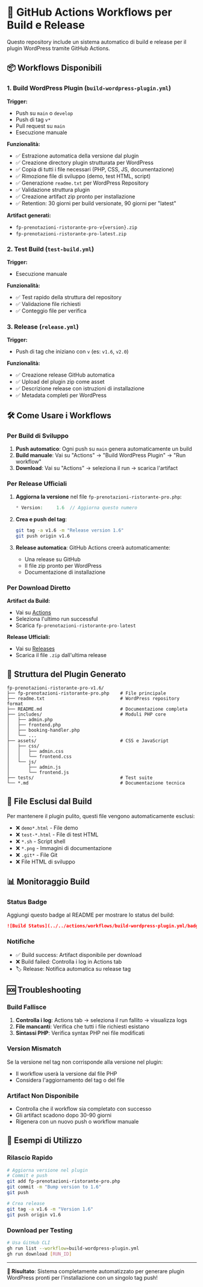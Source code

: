 # 🚀 GitHub Actions Workflows per Build e Release

Questo repository include un sistema automatico di build e release per il plugin WordPress tramite GitHub Actions.

## 📦 Workflows Disponibili

### 1. Build WordPress Plugin (`build-wordpress-plugin.yml`)

**Trigger:**
- Push su `main` o `develop`
- Push di tag `v*`
- Pull request su `main`
- Esecuzione manuale

**Funzionalità:**
- ✅ Estrazione automatica della versione dal plugin
- ✅ Creazione directory plugin strutturata per WordPress
- ✅ Copia di tutti i file necessari (PHP, CSS, JS, documentazione)
- ✅ Rimozione file di sviluppo (demo, test HTML, script)
- ✅ Generazione `readme.txt` per WordPress Repository
- ✅ Validazione struttura plugin
- ✅ Creazione artifact zip pronto per installazione
- ✅ Retention: 30 giorni per build versionate, 90 giorni per "latest"

**Artifact generati:**
- `fp-prenotazioni-ristorante-pro-v{version}.zip`
- `fp-prenotazioni-ristorante-pro-latest.zip`

### 2. Test Build (`test-build.yml`)

**Trigger:**
- Esecuzione manuale

**Funzionalità:**
- ✅ Test rapido della struttura del repository
- ✅ Validazione file richiesti
- ✅ Conteggio file per verifica

### 3. Release (`release.yml`)

**Trigger:**
- Push di tag che iniziano con `v` (es: `v1.6`, `v2.0`)

**Funzionalità:**
- ✅ Creazione release GitHub automatica
- ✅ Upload del plugin zip come asset
- ✅ Descrizione release con istruzioni di installazione
- ✅ Metadata completi per WordPress

## 🛠️ Come Usare i Workflows

### Per Build di Sviluppo

1. **Push automatico**: Ogni push su `main` genera automaticamente un build
2. **Build manuale**: Vai su "Actions" → "Build WordPress Plugin" → "Run workflow"
3. **Download**: Vai su "Actions" → seleziona il run → scarica l'artifact

### Per Release Ufficiali

1. **Aggiorna la versione** nel file `fp-prenotazioni-ristorante-pro.php`:
   ```php
   * Version:     1.6  // Aggiorna questo numero
   ```

2. **Crea e push del tag**:
   ```bash
   git tag -a v1.6 -m "Release version 1.6"
   git push origin v1.6
   ```

3. **Release automatica**: GitHub Actions creerà automaticamente:
   - Una release su GitHub
   - Il file zip pronto per WordPress
   - Documentazione di installazione

### Per Download Diretto

**Artifact da Build:**
- Vai su [Actions](../../actions/workflows/build-wordpress-plugin.yml)
- Seleziona l'ultimo run successful
- Scarica `fp-prenotazioni-ristorante-pro-latest`

**Release Ufficiali:**
- Vai su [Releases](../../releases)
- Scarica il file `.zip` dall'ultima release

## 📁 Struttura del Plugin Generato

```
fp-prenotazioni-ristorante-pro-v1.6/
├── fp-prenotazioni-ristorante-pro.php    # File principale
├── readme.txt                            # WordPress repository format
├── README.md                             # Documentazione completa
├── includes/                             # Moduli PHP core
│   ├── admin.php
│   ├── frontend.php
│   ├── booking-handler.php
│   └── ...
├── assets/                               # CSS e JavaScript
│   ├── css/
│   │   ├── admin.css
│   │   └── frontend.css
│   └── js/
│       ├── admin.js
│       └── frontend.js
├── tests/                                # Test suite
└── *.md                                  # Documentazione tecnica
```

## 🔧 File Esclusi dal Build

Per mantenere il plugin pulito, questi file vengono automaticamente esclusi:

- ❌ `demo*.html` - File demo
- ❌ `test-*.html` - File di test HTML
- ❌ `*.sh` - Script shell
- ❌ `*.png` - Immagini di documentazione
- ❌ `.git*` - File Git
- ❌ File HTML di sviluppo

## 📊 Monitoraggio Build

### Status Badge
Aggiungi questo badge al README per mostrare lo status del build:

```markdown
![Build Status](../../actions/workflows/build-wordpress-plugin.yml/badge.svg)
```

### Notifiche
- ✅ Build success: Artifact disponibile per download
- ❌ Build failed: Controlla i log in Actions tab
- 🏷️ Release: Notifica automatica su release tag

## 🆘 Troubleshooting

### Build Fallisce

1. **Controlla i log**: Actions tab → seleziona il run fallito → visualizza logs
2. **File mancanti**: Verifica che tutti i file richiesti esistano
3. **Sintassi PHP**: Verifica syntax PHP nei file modificati

### Version Mismatch

Se la versione nel tag non corrisponde alla versione nel plugin:
- Il workflow userà la versione dal file PHP
- Considera l'aggiornamento del tag o del file

### Artifact Non Disponibile

- Controlla che il workflow sia completato con successo
- Gli artifact scadono dopo 30-90 giorni
- Rigenera con un nuovo push o workflow manuale

## 📝 Esempi di Utilizzo

### Rilascio Rapido
```bash
# Aggiorna versione nel plugin
# Commit e push
git add fp-prenotazioni-ristorante-pro.php
git commit -m "Bump version to 1.6"
git push

# Crea release
git tag -a v1.6 -m "Version 1.6"
git push origin v1.6
```

### Download per Testing
```bash
# Usa GitHub CLI
gh run list --workflow=build-wordpress-plugin.yml
gh run download [RUN_ID]
```

---

**🎯 Risultato**: Sistema completamente automatizzato per generare plugin WordPress pronti per l'installazione con un singolo tag push!